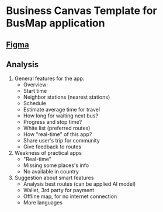 # Business Canvas Template for BusMap application

## [Figma](https://www.figma.com/file/G5iZiKAtHa8HGFnDq91Um5/Onboarding?node-id=30%3A97&t=MIXYXhNe45wU3gK5-0)

## Analysis

1. General features for the app:
    - Overview:
    - Start time
    - Neighbor stations (nearest stations)
    - Schedule
    - Estimate average time for travel
    - How long for waiting next bus?
    - Progress and stop time?
    - White list (preferred routes)
    - How "real-time" of this app?
    - Share user's trip for community
    - Give feedback to routes
2. Weakness of practical apps
    - "Real-time"
    - Missing some places's info
    - No available in country
3. Suggestion about smart features
    - Analysis best routes (can be applied AI model)
    - Wallet, 3rd party for payment
    - Offline map, for no internet connection
    - More languages
